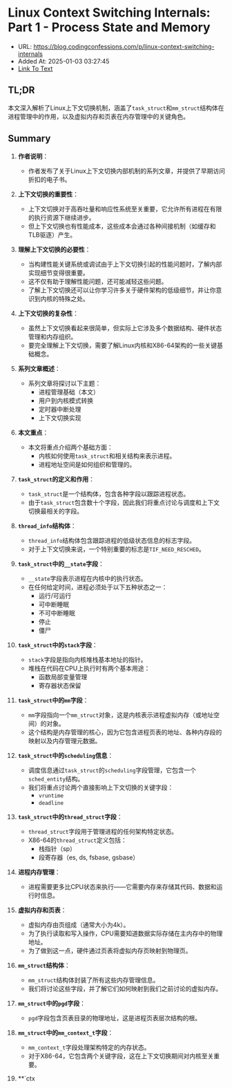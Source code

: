 # Linux Context Switching Internals: Part 1 - Process State and Memory
- URL: https://blog.codingconfessions.com/p/linux-context-switching-internals
- Added At: 2025-01-03 03:27:45
- [Link To Text](2025-01-03-linux-context-switching-internals-part-1---process-state-and-memory_raw.md)

## TL;DR
本文深入解析了Linux上下文切换机制，涵盖了`task_struct`和`mm_struct`结构体在进程管理中的作用，以及虚拟内存和页表在内存管理中的关键角色。

## Summary
1. **作者说明**：
    - 作者发布了关于Linux上下文切换内部机制的系列文章，并提供了早期访问折扣的电子书。

2. **上下文切换的重要性**：
    - 上下文切换对于高吞吐量和响应性系统至关重要，它允许所有进程在有限的执行资源下继续进步。
    - 但上下文切换也有性能成本，这些成本会通过各种间接机制（如缓存和TLB驱逐）产生。

3. **理解上下文切换的必要性**：
    - 当构建性能关键系统或调试由于上下文切换引起的性能问题时，了解内部实现细节变得很重要。
    - 这不仅有助于理解性能问题，还可能减轻这些问题。
    - 了解上下文切换还可以让你学习许多关于硬件架构的低级细节，并让你意识到内核的特殊之处。

4. **上下文切换的复杂性**：
    - 虽然上下文切换看起来很简单，但实际上它涉及多个数据结构、硬件状态管理和内存组织。
    - 要完全理解上下文切换，需要了解Linux内核和X86-64架构的一些关键基础概念。

5. **系列文章概述**：
    - 系列文章将探讨以下主题：
        - 进程管理基础（本文）
        - 用户到内核模式转换
        - 定时器中断处理
        - 上下文切换实现

6. **本文重点**：
    - 本文将重点介绍两个基础方面：
        - 内核如何使用`task_struct`和相关结构来表示进程。
        - 进程地址空间是如何组织和管理的。

7. **`task_struct`的定义和作用**：
    - `task_struct`是一个结构体，包含各种字段以跟踪进程状态。
    - 由于`task_struct`包含数十个字段，因此我们将重点讨论与调度和上下文切换最相关的字段。

8. **`thread_info`结构体**：
    - `thread_info`结构体包含跟踪进程的低级状态信息的标志字段。
    - 对于上下文切换来说，一个特别重要的标志是`TIF_NEED_RESCHED`。

9. **`task_struct`中的`__state`字段**：
    - `__state`字段表示进程在内核中的执行状态。
    - 在任何给定时间，进程必须处于以下五种状态之一：
        - 运行/可运行
        - 可中断睡眠
        - 不可中断睡眠
        - 停止
        - 僵尸

10. **`task_struct`中的`stack`字段**：
    - `stack`字段是指向内核堆栈基本地址的指针。
    - 堆栈在代码在CPU上执行时有两个基本用途：
        - 函数局部变量管理
        - 寄存器状态保留

11. **`task_struct`中的`mm`字段**：
    - `mm`字段指向一个`mm_struct`对象，这是内核表示进程虚拟内存（或地址空间）的对象。
    - 这个结构是内存管理的核心，因为它包含进程页表的地址、各种内存段的映射以及内存管理元数据。

12. **`task_struct`中的`scheduling`信息**：
    - 调度信息通过`task_struct`的`scheduling`字段管理，它包含一个`sched_entity`结构。
    - 我们将重点讨论两个直接影响上下文切换的关键字段：
        - `vruntime`
        - `deadline`

13. **`task_struct`中的`thread_struct`字段**：
    - `thread_struct`字段用于管理进程的任何架构特定状态。
    - X86-64的`thread_struct`定义包括：
        - 栈指针（sp）
        - 段寄存器（es, ds, fsbase, gsbase）

14. **进程内存管理**：
    - 进程需要更多比CPU状态来执行——它需要内存来存储其代码、数据和运行时信息。

15. **虚拟内存和页表**：
    - 虚拟内存由页组成（通常大小为4k）。
    - 为了执行读取和写入操作，CPU需要知道数据实际存储在主内存中的物理地址。
    - 为了做到这一点，硬件通过页表将虚拟内存页映射到物理页。

16. **`mm_struct`结构体**：
    - `mm_struct`结构体封装了所有这些内存管理信息。
    - 我们将讨论这些字段，并了解它们如何映射到我们之前讨论的虚拟内存。

17. **`mm_struct`中的`pgd`字段**：
    - `pgd`字段包含页表目录的物理地址，这是进程页表层次结构的根。

18. **`mm_struct`中的`mm_context_t`字段**：
    - `mm_context_t`字段处理架构特定的内存状态。
    - 对于X86-64，它包含两个关键字段，这在上下文切换期间对内核至关重要。

19. **`ctx
